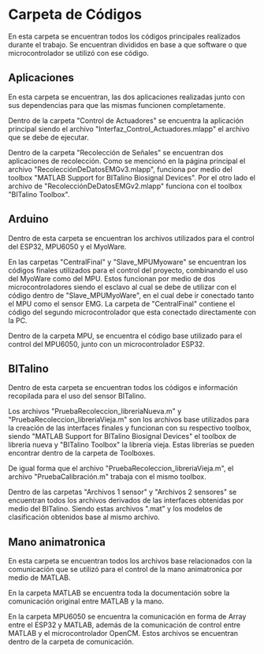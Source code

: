 # Carpeta de Códigos
En esta carpeta se encuentran todos los códigos principales realizados durante el trabajo. Se encuentran divididos en base a que software o que microcontrolador se utilizó con ese código.

## Aplicaciones
En esta carpeta se encuentran, las dos aplicaciones realizadas junto con sus dependencias para que las mismas funcionen completamente. 

Dentro de la carpeta "Control de Actuadores" se encuentra la aplicación principal siendo el archivo "Interfaz_Control_Actuadores.mlapp" el archivo que se debe de ejecutar.

Dentro de la carpeta "Recolección de Señales" se encuentran dos aplicaciones de recolección. Como se mencionó en la página principal el archivo "RecolecciónDeDatosEMGv3.mlapp", funciona por medio del toolbox "MATLAB Support for BITalino Biosignal Devices". Por el otro lado el archivo de "RecolecciónDeDatosEMGv2.mlapp" funciona con el toolbox "BITalino Toolbox".

## Arduino
Dentro de esta carpeta se encuentran los archivos utilizados para el control del ESP32, MPU6050 y el MyoWare.

En las carpetas "CentralFinal" y "Slave_MPUMyoware" se encuentran los códigos finales utilizados para el control del proyecto, combinando el uso del MyoWare como del MPU. Estos funcionan por medio de dos microcontroladores siendo el esclavo al cual se debe de utilizar con el código dentro de "Slave_MPUMyoWare", en el cual debe ir conectado tanto el MPU como el sensor EMG. La carpeta de "CentralFinal" contiene el código del segundo microcontrolador que esta conectado directamente con la PC.

Dentro de la carpeta MPU, se encuentra el código base utilizado para el control del MPU6050, junto con un microcontrolador ESP32.

## BITalino
Dentro de esta carpeta se encuentran todos los códigos e información recopilada para el uso del sensor BITalino.

Los archivos "PruebaRecoleccion_libreriaNueva.m" y "PruebaRecoleccion_libreriaVieja.m" son los archivos base utilizados para la creación de las interfaces finales y funcionan con su respectivo toolbox, siendo "MATLAB Support for BITalino Biosignal Devices" el toolbox de libreria nueva y "BITalino Toolbox" la librería vieja. Estas librerías se pueden encontrar dentro de la carpeta de Toolboxes.

De igual forma que el archivo "PruebaRecoleccion_libreriaVieja.m", el archivo "PruebaCalibración.m" trabaja con el mismo toolbox.

Dentro de las carpetas "Archivos 1 sensor" y "Archivos 2 sensores" se encuentran todos los archivos derivados de las interfaces obtenidas por medio del BITalino. Siendo estas archivos ".mat" y los modelos de clasificación obtenidos base al mismo archivo.

## Mano animatronica
En esta carpeta se encuentran todos los archivos base relacionados con la comunicación que se utilizó para el control de la mano animatronica por medio de MATLAB.

En la carpeta MATLAB se encuentra toda la documentación sobre la comunicación original entre MATLAB y la mano.

En la carpeta MPU6050 se encuentra la comunicación en forma de Array entre el ESP32 y MATLAB, además de la comunicación de control entre MATLAB y el microcontrolador OpenCM. Estos archivos se encuentran dentro de la carpeta de comunicación.
